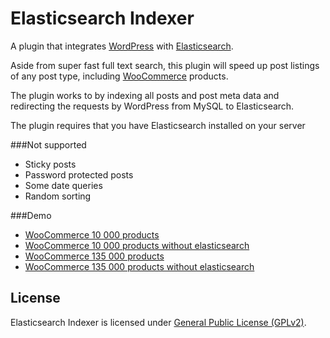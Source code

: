 Elasticsearch Indexer
=========

A plugin that integrates [WordPress](https://github.com/WordPress/WordPress) with [Elasticsearch](https://www.elastic.co/products/elasticsearch).

Aside from super fast full text search, this plugin will speed up post listings of any post type, including [WooCommerce](http://www.woothemes.com/woocommerce/) products.

The plugin works to by indexing all posts and post meta data and redirecting the requests by WordPress from MySQL to Elasticsearch.

The plugin requires that you have Elasticsearch installed on your server

###Not supported
 - Sticky posts
 - Password protected posts
 - Some date queries
 - Random sorting

###Demo
 - [WooCommerce 10 000 products](http://enabled-1.es-demo.wallmanderco.se/)
 - [WooCommerce 10 000 products without elasticsearch](http://disabled-1.es-demo.wallmanderco.se/)
 - [WooCommerce 135 000 products](http://enabled-2.es-demo.wallmanderco.se/)
 - [WooCommerce 135 000 products without elasticsearch](http://disabled-2.es-demo.wallmanderco.se/)

## License
Elasticsearch Indexer is licensed under [General Public License (GPLv2)](LICENSE).
